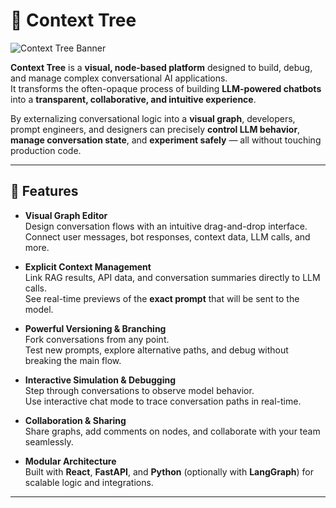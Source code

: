# 🌳 Context Tree

![Context Tree Banner](https://placehold.co/800x200/222/FFF?text=Context%20Tree)

**Context Tree** is a **visual, node-based platform** designed to build, debug, and manage complex conversational AI applications.  
It transforms the often-opaque process of building **LLM-powered chatbots** into a **transparent, collaborative, and intuitive experience**.  

By externalizing conversational logic into a **visual graph**, developers, prompt engineers, and designers can precisely **control LLM behavior**, **manage conversation state**, and **experiment safely** — all without touching production code.  

---

## 🚀 Features

- **Visual Graph Editor**  
  Design conversation flows with an intuitive drag-and-drop interface.  
  Connect user messages, bot responses, context data, LLM calls, and more.  

- **Explicit Context Management**  
  Link RAG results, API data, and conversation summaries directly to LLM calls.  
  See real-time previews of the **exact prompt** that will be sent to the model.  

- **Powerful Versioning & Branching**  
  Fork conversations from any point.  
  Test new prompts, explore alternative paths, and debug without breaking the main flow.  

- **Interactive Simulation & Debugging**  
  Step through conversations to observe model behavior.  
  Use interactive chat mode to trace conversation paths in real-time.  

- **Collaboration & Sharing**  
  Share graphs, add comments on nodes, and collaborate with your team seamlessly.  

- **Modular Architecture**  
  Built with **React**, **FastAPI**, and **Python** (optionally with **LangGraph**) for scalable logic and integrations.  

---
